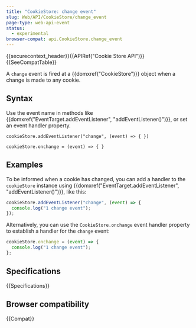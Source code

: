 ```yaml
---
title: "CookieStore: change event"
slug: Web/API/CookieStore/change_event
page-type: web-api-event
status:
  - experimental
browser-compat: api.CookieStore.change_event
---
```


{{securecontext_header}}{{APIRef("Cookie Store API")}}{{SeeCompatTable}}

A `change` event is fired at a {{domxref("CookieStore")}} object when a change is made to any cookie.

## Syntax

Use the event name in methods like {{domxref("EventTarget.addEventListener", "addEventListener()")}}, or set an event handler property.

```js-nolint
cookieStore.addEventListener("change", (event) => { })

cookieStore.onchange = (event) => { }
```

## Examples

To be informed when a cookie has changed, you can add a handler to the `cookieStore` instance using {{domxref("EventTarget.addEventListener", "addEventListener()")}}, like this:

```js
cookieStore.addEventListener("change", (event) => {
  console.log("1 change event");
});
```

Alternatively, you can use the `CookieStore.onchange` event handler property to establish a handler for the `change` event:

```js
cookieStore.onchange = (event) => {
  console.log("1 change event");
};
```

## Specifications

{{Specifications}}

## Browser compatibility

{{Compat}}
